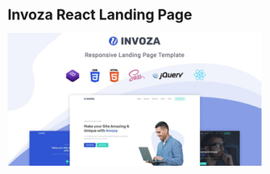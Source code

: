 # Invoza React Landing Page
![Screenshoot](https://github.com/admhabits/invoza-landing/blob/master/invoza.jpeg?raw=true)
